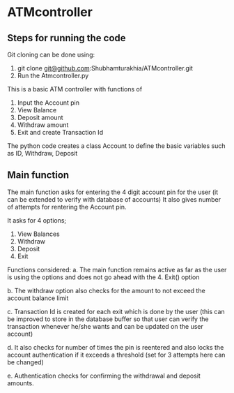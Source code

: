# ATMcontroller

## Steps for running the code
Git cloning can be done using:
1. git clone git@github.com:Shubhamturakhia/ATMcontroller.git
2. Run the Atmcontroller.py

This is a basic ATM controller with functions of 
1. Input the Account pin 
2. View Balance
3. Deposit amount 
4. Withdraw amount
5. Exit and create Transaction Id 

The python code creates a class Account to define the basic variables such as ID, Withdraw, Deposit 

## Main function 

The main function asks for entering the 4 digit account pin for the user (it can be extended to verify with database of accounts)
It also gives number of attempts for rentering the Account pin.

It asks for 4 options;
1. View Balances
2. Withdraw
3. Deposit
4. Exit 

Functions considered:
a. The main function remains active as far as the user is using the options and does not go ahead with the 4. Exit() option

b. The withdraw option also checks for the amount to not exceed the account balance limit

c. Transaction Id is created for each exit which is done by the user (this can be improved to store in the database buffer so that user can verify the transaction whenever he/she wants and can be updated on the user account)

d. It also checks for number of times the pin is reentered and also locks the account authentication if it exceeds a threshold (set for 3 attempts here can be changed) 

e. Authentication checks for confirming the withdrawal and deposit amounts.
